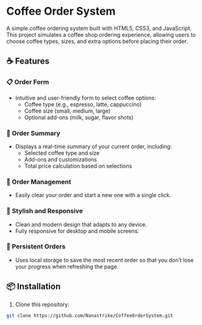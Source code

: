 # Coffee Order System

A simple coffee ordering system built with HTML5, CSS3, and JavaScript. This project simulates a coffee shop ordering experience, allowing users to choose coffee types, sizes, and extra options before placing their order.

## ☕ Features

### 📋 Order Form
- Intuitive and user-friendly form to select coffee options:
  - Coffee type (e.g., espresso, latte, cappuccino)
  - Coffee size (small, medium, large)
  - Optional add-ons (milk, sugar, flavor shots)

### 📝 Order Summary
- Displays a real-time summary of your current order, including:
  - Selected coffee type and size
  - Add-ons and customizations
  - Total price calculation based on selections

### 🔄 Order Management
- Easily clear your order and start a new one with a single click.

### 🎨 Stylish and Responsive
- Clean and modern design that adapts to any device.
- Fully responsive for desktop and mobile screens.

### 💾 Persistent Orders
- Uses local storage to save the most recent order so that you don’t lose your progress when refreshing the page.

## 📦 Installation

1. Clone this repository:

```bash
git clone https://github.com/Nanastrike/CoffeeOrderSystem.git
